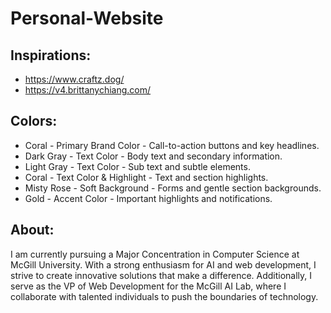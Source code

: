 # Personal-Website
 
## Inspirations:
- https://www.craftz.dog/
- https://v4.brittanychiang.com/

## Colors: 
- Coral - Primary Brand Color - Call-to-action buttons and key headlines.
- Dark Gray - Text Color - Body text and secondary information.
- Light Gray - Text Color - Sub text and subtle elements.
- Coral - Text Color & Highlight - Text and section highlights.
- Misty Rose - Soft Background - Forms and gentle section backgrounds.
- Gold - Accent Color - Important highlights and notifications.

## About:
I am currently pursuing a Major Concentration in Computer Science at McGill University. 
With a strong enthusiasm for AI and web development, I strive to create innovative solutions that make a difference. 
Additionally, I serve as the VP of Web Development for the McGill AI Lab, where I collaborate with talented individuals 
to push the boundaries of technology. 